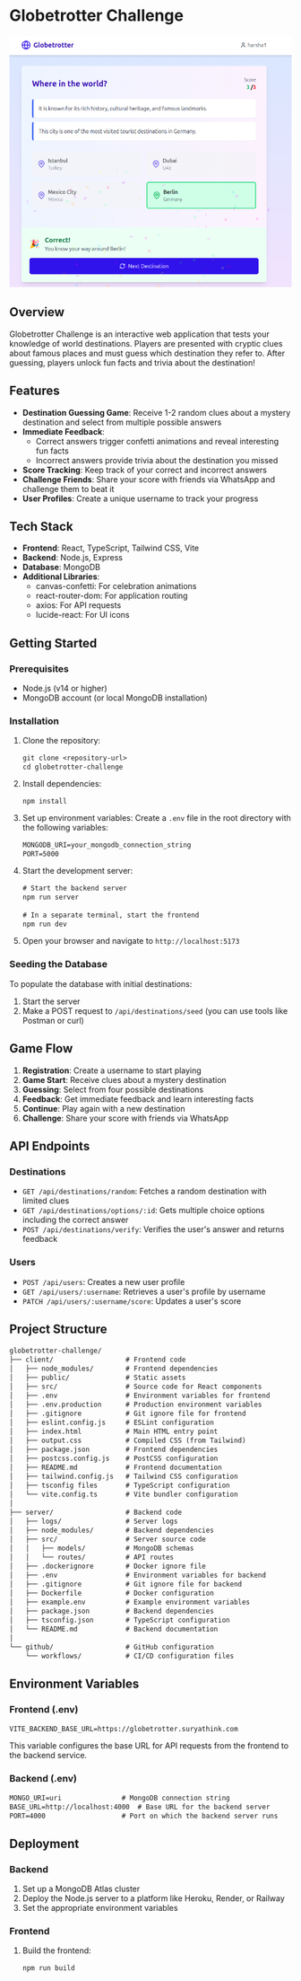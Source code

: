 # Globetrotter Challenge

![Globetrotter Challenge](image.png)

## Overview

Globetrotter Challenge is an interactive web application that tests your knowledge of world destinations. Players are presented with cryptic clues about famous places and must guess which destination they refer to. After guessing, players unlock fun facts and trivia about the destination!

## Features

- **Destination Guessing Game**: Receive 1-2 random clues about a mystery destination and select from multiple possible answers
- **Immediate Feedback**:
  - Correct answers trigger confetti animations and reveal interesting fun facts
  - Incorrect answers provide trivia about the destination you missed
- **Score Tracking**: Keep track of your correct and incorrect answers
- **Challenge Friends**: Share your score with friends via WhatsApp and challenge them to beat it
- **User Profiles**: Create a unique username to track your progress

## Tech Stack

- **Frontend**: React, TypeScript, Tailwind CSS, Vite
- **Backend**: Node.js, Express
- **Database**: MongoDB
- **Additional Libraries**:
  - canvas-confetti: For celebration animations
  - react-router-dom: For application routing
  - axios: For API requests
  - lucide-react: For UI icons

## Getting Started

### Prerequisites

- Node.js (v14 or higher)
- MongoDB account (or local MongoDB installation)

### Installation

1. Clone the repository:

   ```
   git clone <repository-url>
   cd globetrotter-challenge
   ```

2. Install dependencies:

   ```
   npm install
   ```

3. Set up environment variables:
   Create a `.env` file in the root directory with the following variables:

   ```
   MONGODB_URI=your_mongodb_connection_string
   PORT=5000
   ```

4. Start the development server:

   ```
   # Start the backend server
   npm run server

   # In a separate terminal, start the frontend
   npm run dev
   ```

5. Open your browser and navigate to `http://localhost:5173`

### Seeding the Database

To populate the database with initial destinations:

1. Start the server
2. Make a POST request to `/api/destinations/seed` (you can use tools like Postman or curl)

## Game Flow

1. **Registration**: Create a username to start playing
2. **Game Start**: Receive clues about a mystery destination
3. **Guessing**: Select from four possible destinations
4. **Feedback**: Get immediate feedback and learn interesting facts
5. **Continue**: Play again with a new destination
6. **Challenge**: Share your score with friends via WhatsApp

## API Endpoints

### Destinations

- `GET /api/destinations/random`: Fetches a random destination with limited clues
- `GET /api/destinations/options/:id`: Gets multiple choice options including the correct answer
- `POST /api/destinations/verify`: Verifies the user's answer and returns feedback

### Users

- `POST /api/users`: Creates a new user profile
- `GET /api/users/:username`: Retrieves a user's profile by username
- `PATCH /api/users/:username/score`: Updates a user's score

## Project Structure

```
globetrotter-challenge/
├── client/                  # Frontend code
│   ├── node_modules/        # Frontend dependencies
│   ├── public/              # Static assets
│   ├── src/                 # Source code for React components
│   ├── .env                 # Environment variables for frontend
│   ├── .env.production      # Production environment variables
│   ├── .gitignore           # Git ignore file for frontend
│   ├── eslint.config.js     # ESLint configuration
│   ├── index.html           # Main HTML entry point
│   ├── output.css           # Compiled CSS (from Tailwind)
│   ├── package.json         # Frontend dependencies
│   ├── postcss.config.js    # PostCSS configuration
│   ├── README.md            # Frontend documentation
│   ├── tailwind.config.js   # Tailwind CSS configuration
│   ├── tsconfig files       # TypeScript configuration
│   └── vite.config.ts       # Vite bundler configuration
│
├── server/                  # Backend code
│   ├── logs/                # Server logs
│   ├── node_modules/        # Backend dependencies
│   ├── src/                 # Server source code
│   │   ├── models/          # MongoDB schemas
│   │   └── routes/          # API routes
│   ├── .dockerignore        # Docker ignore file
│   ├── .env                 # Environment variables for backend
│   ├── .gitignore           # Git ignore file for backend
│   ├── Dockerfile           # Docker configuration
│   ├── example.env          # Example environment variables
│   ├── package.json         # Backend dependencies
│   ├── tsconfig.json        # TypeScript configuration
│   └── README.md            # Backend documentation
│
└── github/                  # GitHub configuration
    └── workflows/           # CI/CD configuration files
```

## Environment Variables

### Frontend (.env)

```
VITE_BACKEND_BASE_URL=https://globetrotter.suryathink.com
```

This variable configures the base URL for API requests from the frontend to the backend service.

### Backend (.env)

```
MONGO_URI=uri               # MongoDB connection string
BASE_URL=http://localhost:4000  # Base URL for the backend server
PORT=4000                   # Port on which the backend server runs
```

## Deployment

### Backend

1. Set up a MongoDB Atlas cluster
2. Deploy the Node.js server to a platform like Heroku, Render, or Railway
3. Set the appropriate environment variables

### Frontend

1. Build the frontend:
   ```
   npm run build
   ```

